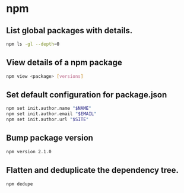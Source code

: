 # npm

## List global packages with details.
```sh
npm ls -gl --depth=0
```

## View details of a npm package
```sh
npm view <package> [versions]
```

## Set default configuration for package.json
```sh
npm set init.author.name "$NAME"
npm set init.author.email "$EMAIL"
npm set init.author.url "$SITE"
```

## Bump package version
```sh
npm version 2.1.0
```

## Flatten and deduplicate the dependency tree.
```sh
npm dedupe
```
